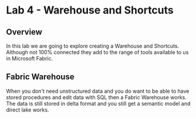 # Lab 4 - Warehouse and Shortcuts

## Overview

In this lab we are going to explore creating a Warehouse and Shortcuts. Although not 100% connected they add to the range of tools available to us in Microsoft Fabric.

## Fabric Warehouse
When you don't need unstructured data and you do want to be able to have stored procedures and edit data with SQL then a Fabric Warehouse works. The data is still stored in delta format and you still get a semantic model and direct lake works. 

